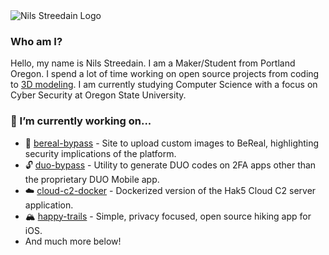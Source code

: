 <!--
# Hi there. I am Nils 👋 . Welcome to my Profile!!!

**nilsstreedain/nilsstreedain** is a ✨ _special_ ✨ repository because its `README.md` (this file) appears on your GitHub profile.

Here are some ideas to get you started:

- 🔭 I’m currently working on ...
- 🌱 I’m currently learning ...
- 👯 I’m looking to collaborate on ...
- 🤔 I’m looking for help with ...
- 💬 Ask me about ...
- 📫 How to reach me: ...
- 😄 Pronouns: ...
- ⚡ Fun fact: ...
-->
<picture>
  <source media="(prefers-color-scheme: dark)" srcset="lightLogo.png">
  <source media="(prefers-color-scheme: light)" srcset="darkLogo.png">
  <img alt="Nils Streedain Logo" srcset="darkLogo.png">
</picture>

### Who am I?
Hello, my name is Nils Streedain. I am a Maker/Student from Portland Oregon. I spend a lot of time working on open source projects from coding to [3D modeling](https://www.printables.com/social/1142-nilsstreedain/about). I am currently studying Computer Science with a focus on Cyber Security at Oregon State University.

### 🔭 I’m currently working on...
- 📸 [bereal-bypass](https://github.com/nilsstreedain/bereal-bypass) - Site to upload custom images to BeReal, highlighting security implications of the platform.
- 🔓 [duo-bypass](https://github.com/nilsstreedain/duo-bypass) - Utility to generate DUO codes on 2FA apps other than the proprietary DUO Mobile app.
- ☁️ [cloud-c2-docker](https://github.com/nilsstreedain/Cloud-C2-Docker) - Dockerized version of the Hak5 Cloud C2 server application.
- 🏔️ [happy-trails](https://github.com/nilsstreedain/happy-trails) - Simple, privacy focused, open source hiking app for iOS.
- And much more below!
